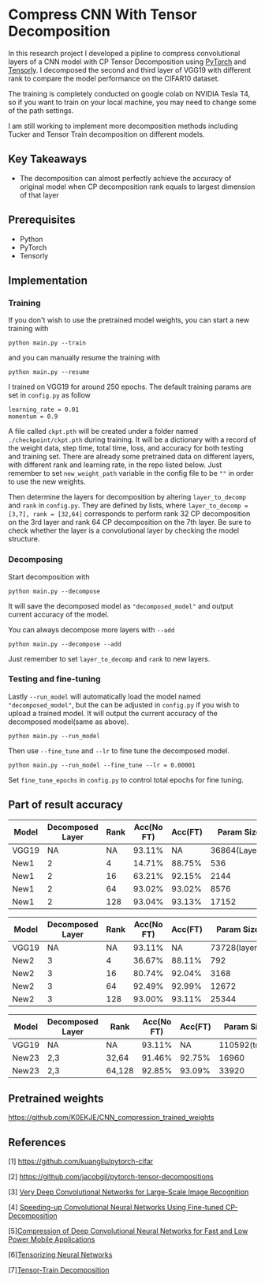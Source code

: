 # Compress CNN With Tensor Decomposition

In this research project I developed a pipline to compress convolutional layers of a CNN model with CP Tensor Decomposition using [PyTorch](http://pytorch.org/) and [Tensorly](http://tensorly.org/). I decomposed the second and third layer of VGG19 with different rank to compare the model performance on the CIFAR10 dataset. 

The training is completely conducted on google colab on NVIDIA Tesla T4, so if you want to train on your local machine, you may need to change some of the path settings.

I am still working to implement more decomposition methods including Tucker and Tensor Train decomposition on different models. 

## Key Takeaways
- The decomposition can almost perfectly achieve the accuracy of original model when CP decomposition rank equals to largest dimension of that layer



## Prerequisites
- Python 
- PyTorch 
- Tensorly

## Implementation

### Training
If you don't wish to use the pretrained model weights, you can start a new training with 
``` 
python main.py --train
```
and you can manually resume the training with
```
python main.py --resume
```
I trained on VGG19 for around 250 epochs. The default training params are set in ```config.py``` as follow
```
learning_rate = 0.01
momentum = 0.9
```
A file called ```ckpt.pth``` will be created under a folder named ```./checkpoint/ckpt.pth``` during training. It will be a dictionary with a record of the weight data, step time, total time, loss, and accuracy for both testing and training set. There are already some pretrained data on different layers, with different rank and learning rate, in the repo listed below. Just remember to set ```new_weight_path``` variable in the config file to be ```""``` in order to use the new weights.

Then determine the layers for decomposition by altering ```layer_to_decomp``` and ```rank``` in ```config.py```. They are defined by lists, where ```layer_to_decomp = [3,7], rank = [32,64]``` corresponds to perform rank 32 CP decomposition on the 3rd layer and rank 64 CP decomposition on the 7th layer. Be sure to check whether the layer is a convolutional layer by checking the model structure. 

### Decomposing
Start decomposition with 
```
python main.py --decompose
```
It will save the decomposed model as ```"decomposed_model"``` and output current accuracy of the model.

You can always decompose more layers with ```--add```
```
python main.py --decompose --add
```
Just remember to set ```layer_to_decomp``` and ```rank``` to new layers. 

### Testing and fine-tuning
Lastly ```--run_model``` will automatically load the model named ```"decomposed_model"```, but the can be adjusted in ```config.py``` if you wish to upload a trained model.  It will output the current accuracy of the decomposed model(same as above).
```
python main.py --run_model 
```
Then use ```--fine_tune``` and ```--lr``` to fine tune the decomposed model. 
```
python main.py --run_model --fine_tune --lr = 0.00001
```
Set ```fine_tune_epochs``` in ```config.py``` to control total epochs for fine tuning. 

## Part of result accuracy
| Model             | Decomposed Layer | Rank    |Acc(No FT)|Acc(FT) |Param Size |
| ----------------- | ------------     | ------- |-------   |--------| ----------|
| VGG19             | NA               | NA      |93.11%    |NA      |36864(Layer2)|
| New1              | 2                | 4       |14.71%    |88.75%  |536|
| New1              |         2        | 16      |63.21%    |92.15%  |2144|
| New1              | 2                | 64      |93.02%    |93.02%  |8576|
| New1              | 2                | 128     |93.04%    |93.13%  |17152|

| Model             | Decomposed Layer | Rank    |Acc(No FT)|Acc(FT) |Param Size |
| ----------------- | ------------     | ------- |-------   |--------| ----------|
| VGG19             | NA               | NA      |93.11%    |NA      |73728(layer3)|
| New2              | 3                | 4       |36.67%    |88.11%  |792|
| New2              | 3                | 16      |80.74%    |92.04%  |3168|
| New2              | 3                | 64      |92.49%    |92.99%  |12672|
| New2              | 3                | 128     |93.00%    |93.11%  |25344|

| Model             | Decomposed Layer | Rank    |Acc(No FT)|Acc(FT) |Param Size |
| ----------------- | ------------     | ------- |-------   |--------| ----------|
| VGG19             | NA               | NA      |93.11%    |NA      |110592(total)|
| New23             | 2,3              | 32,64   |91.46%    |92.75%  |16960|
| New23             | 2,3              | 64,128  |92.85%    |93.09%  |33920|


## Pretrained weights 

https://github.com/K0EKJE/CNN_compression_trained_weights


## References

[1] https://github.com/kuangliu/pytorch-cifar

[2] https://github.com/jacobgil/pytorch-tensor-decompositions

[3] [Very Deep Convolutional Networks for Large-Scale Image Recognition](https://arxiv.org/abs/1409.1556)

[4] [Speeding-up Convolutional Neural Networks Using Fine-tuned CP-Decomposition](https://arxiv.org/abs/1412.6553)

[5][Compression of Deep Convolutional Neural Networks for Fast and Low Power Mobile Applications](https://arxiv.org/abs/1511.06530)

[6][Tensorizing Neural Networks](https://arxiv.org/abs/1509.06569)

[7][Tensor-Train Decomposition](https://epubs.siam.org/doi/10.1137/090752286)
